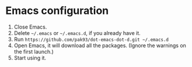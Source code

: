 # Emacs configuration
 
1. Close Emacs.
2. Delete `~/.emacs` or `~/.emacs.d`, if you already have it.
3. Run `https://github.com/pak93/dot-emacs-dot-d.git ~/.emacs.d`
4. Open Emacs, it will download all the packages. (Ignore the warnings on the first launch.)
5. Start using it.
